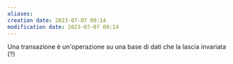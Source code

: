 ```yaml
---
aliases: 
creation date: 2023-07-07 09:14
modification date: 2023-07-07 09:14
---
```


Una transazione è un'operazione su una base di dati che la lascia invariata (?)